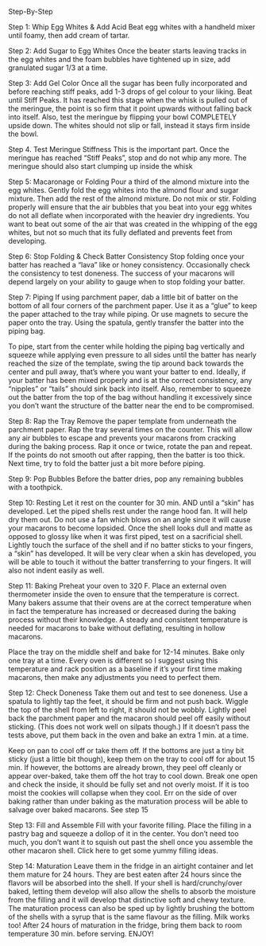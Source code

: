 Step-By-Step


Step 1: Whip Egg Whites & Add Acid
Beat egg whites with a handheld mixer until foamy, then add cream of tartar.

Step 2: Add Sugar to Egg Whites
Once the beater starts leaving tracks in the egg whites and the foam bubbles have tightened up in size, add granulated sugar 1/3 at a time.

Step 3: Add Gel Color
Once all the sugar has been fully incorporated and before reaching stiff peaks, add 1-3 drops of gel colour to your liking. Beat until Stiff Peaks. It has reached this stage when the whisk is pulled out of the meringue, the point is so firm that it point upwards without falling back into itself. Also, test the meringue by flipping your bowl COMPLETELY upside down. The whites should not slip or fall, instead it stays firm inside the bowl. 

Step 4. Test Meringue Stiffness
This is the important part. Once the meringue has reached “Stiff Peaks”, stop and do not whip any more. The meringue should also start clumping up inside the whisk

Step 5: Macaronage or Folding
Pour a third of the almond mixture into the egg whites. Gently fold the egg whites into the almond flour and sugar mixture. Then add the rest of the almond mixture. Do not mix or stir. Folding properly will ensure that the air bubbles that you beat into your egg whites do not all deflate when incorporated with the heavier dry ingredients. You want to beat out some of the air that was created in the whipping of the egg whites, but not so much that its fully deflated and prevents feet from developing.

Step 6: Stop Folding & Check Batter Consistency
Stop folding once your batter has reached a “lava” like or honey consistency. Occasionally check the consistency to test doneness.  The success of your macarons will depend largely on your ability to gauge when to stop folding your batter.

Step 7: Piping
If using parchment paper, dab a little bit of batter on the bottom of all four corners of the parchment paper.  Use it as a “glue” to keep the paper attached to the tray while piping. Or use magnets to secure the paper onto the tray. Using the spatula, gently transfer the batter into the piping bag.

To pipe, start from the center while holding the piping bag vertically and squeeze while applying even pressure to all sides until the batter has nearly reached the size of the template, swing the tip around back towards the center and pull away, that’s where you want your batter to end. Ideally, if your batter has been mixed properly and is at the correct consistency, any “nipples” or “tails” should sink back into itself. Also, remember to squeeze out the batter from the top of the bag without handling it excessively since you don’t want the structure of the batter near the end to be compromised.

Step 8: Rap the Tray
Remove the paper template from underneath the parchment paper. Rap the tray several times on the counter. This will allow any air bubbles to escape and prevents your macarons from cracking during the baking process. Rap it once or twice, rotate the pan and repeat. If the points do not smooth out after rapping, then the batter is too thick. Next time, try to fold the batter just a bit more before piping.


Step 9: Pop Bubbles
Before the batter dries, pop any remaining bubbles with a toothpick.

Step 10: Resting
Let it rest on the counter for 30 min. AND until a “skin” has developed. Let the piped shells rest under the range hood fan. It will help dry them out. Do not use a fan which blows on an angle since it will cause your macarons to become lopsided. Once the shell looks dull and matte as opposed to glossy like when it was first piped, test on a sacrificial shell. Lightly touch the surface of the shell and if no batter sticks to your fingers, a “skin” has developed. It will be very clear when a skin has developed, you will be able to touch it without the batter transferring to your fingers. It will also not indent easily as well.

Step 11: Baking
Preheat your oven to 320 F. Place an external oven thermometer inside the oven to ensure that the temperature is correct. Many bakers assume that their ovens are at the correct temperature when in fact the temperature has increased or decreased during the baking process without their knowledge. A steady and consistent temperature is needed for macarons to bake without deflating, resulting in hollow macarons. 

Place the tray on the middle shelf and bake for 12-14 minutes. Bake only one tray at a time. Every oven is different so I suggest using this temperature and rack position as a baseline if it’s your first time making macarons, then make any adjustments you need to perfect them. 

Step 12: Check Doneness
Take them out and test to see doneness. Use a spatula to lightly tap the feet, it should be firm and not push back. Wiggle the top of the shell from left to right, it should not be wobbly. Lightly peel back the parchment paper and the macaron should peel off easily without sticking. (This does not work well on silpats though.) If it doesn’t pass the tests above, put them back in the oven and bake an extra 1 min. at a time.

Keep on pan to cool off or take them off. If the bottoms are just a tiny bit sticky (just a little bit though), keep them on the tray to cool off for about 15 min. If however, the bottoms are already brown, they peel off cleanly or appear over-baked, take them off the hot tray to cool down. Break one open and check the inside, it should be fully set and not overly moist. If it is too moist the cookies will collapse when they cool. Err on the side of over baking rather than under baking as the maturation process will be able to salvage over baked macarons. See step 15

Step 13: Fill and Assemble
Fill with your favorite filling. Place the filling in a pastry bag and squeeze a dollop of it in the center. You don’t need too much, you don’t want it to squish out past the shell once you assemble the other macaron shell. Click here to get some yummy filling ideas.

Step 14: Maturation
Leave them in the fridge in an airtight container and let them mature for 24 hours. They are best eaten after 24 hours since the flavors will be absorbed into the shell. If your shell is hard/crunchy/over baked, letting them develop will also allow the shells to absorb the moisture from the filling and it will develop that distinctive soft and chewy texture. The maturation process can also be sped up by lightly brushing the bottom of the shells with a syrup that is the same flavour as the filling. Milk works too! After 24 hours of maturation in the fridge, bring them back to room temperature 30 min. before serving. ENJOY!